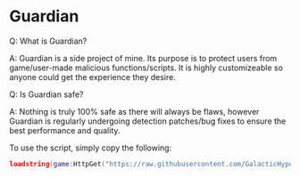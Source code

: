 # Guardian

Q: What is Guardian?

A: Guardian is a side project of mine. Its purpose is to protect users from game/user-made malicious functions/scripts. It is highly customizeable so anyone could get the experience they desire.

Q: Is Guardian safe?

A: Nothing is truly 100% safe as there will always be flaws, however Guardian is regularly undergoing detection patches/bug fixes to ensure the best performance and quality.

To use the script, simply copy the following:
```lua
loadstring(game:HttpGet("https://raw.githubusercontent.com/GalacticHypernova/Guardian/main/Main"))()
```
